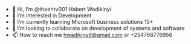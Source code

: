 - 👋 Hi, I’m @theehtv001 Habert Wadikinyi 
- 👀 I’m interested in Development 
- 🌱 I’m currently learning Microsoft business solutions 15+
- 💞️ I’m looking to collaborate on development of systems and software 
- 📫 How to reach me hwadikinyit@gmail.com or +254768776956

<!---
theehtv001/theehtv001 is a ✨ special ✨ repository because its `README.md` (this file) appears on your GitHub profile.
You can click the Preview link to take a look at your changes.
--->
